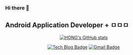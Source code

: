 
### Hi there 👋

## Android Application Developer + ㅁㅁㅁ

<div align=center>
  
[![HONG's GitHub stats](https://github-readme-stats.vercel.app/api?username=hwangjunhong&theme=radical&show_icons=true)](https://github.com/anuraghazra/github-readme-stats)

[![Tech Blog Badge](http://img.shields.io/badge/-Tech%20blog-black?style=flat-square&logo=github&link=https://zzsza.github.io/)](https://jjjhong.tistory.com/)
[![Gmail Badge](https://img.shields.io/badge/Gmail-d14836?style=flat-square&logo=Gmail&logoColor=white&link=mailto:ghkdwnsghd1@gmail.com)](mailto:ghkdwnsghd1@gmail.com)

</div>

<!-- [![Linkedin Badge](https://img.shields.io/badge/-LinkedIn-blue?style=flat-square&logo=Linkedin&logoColor=white&link=https://www.linkedin.com/in/seong-yun-byeon-8183a8113/)](https://www.linkedin.com/in/seong-yun-byeon-8183a8113/) -->


